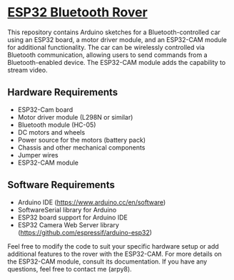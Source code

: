 # [ESP32 Bluetooth Rover](https://www.instagram.com/p/C054P9ZCS_K/)

This repository contains Arduino sketches for a Bluetooth-controlled car using an ESP32 board, a motor driver module, and an ESP32-CAM module for additional functionality. The car can be wirelessly controlled via Bluetooth communication, allowing users to send commands from a Bluetooth-enabled device. The ESP32-CAM module adds the capability to stream video.

## Hardware Requirements
- ESP32-Cam board
- Motor driver module (L298N or similar)
- Bluetooth module (HC-05)
- DC motors and wheels
- Power source for the motors (battery pack)
- Chassis and other mechanical components
- Jumper wires
- ESP32-CAM module

## Software Requirements
- Arduino IDE (https://www.arduino.cc/en/software)
- SoftwareSerial library for Arduino
- ESP32 board support for Arduino IDE
- ESP32 Camera Web Server library (https://github.com/espressif/arduino-esp32)

Feel free to modify the code to suit your specific hardware setup or add additional features to the rover with the ESP32-CAM. For more details on the ESP32-CAM module, consult its documentation. If you have any questions, feel free to contact me (arpy8).
